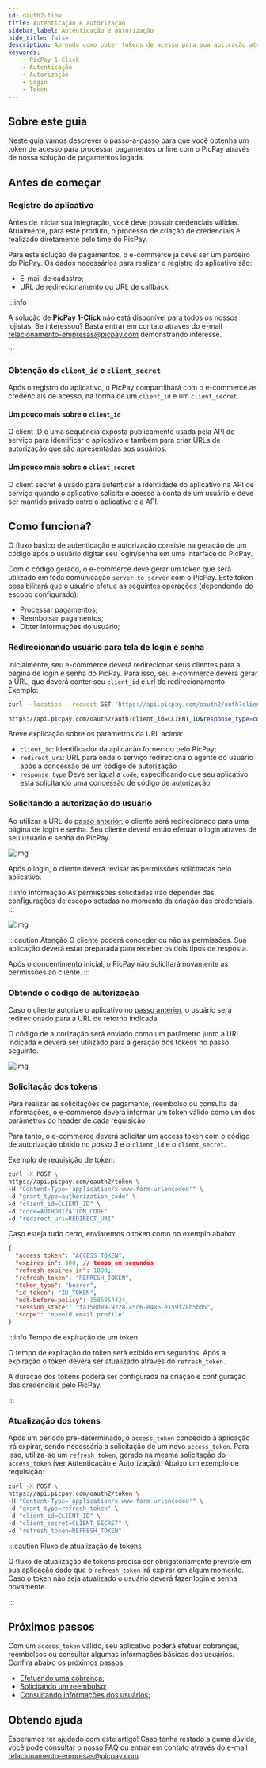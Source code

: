 ```yaml
---
id: oauth2-flow
title: Autenticação e autorização
sidebar_label: Autenticação e autorização
hide_title: false
description: Aprenda como obter tokens de acesso para sua aplicação através de nossos serviços oauth2.
keywords: 
    - PicPay 1-Click
    - Autenticação
    - Autorização
    - Login
    - Token
---
```


## Sobre este guia

Neste guia vamos descrever o passo-a-passo para que você obtenha um token de acesso para processar pagamentos online com o PicPay através de nossa solução de pagamentos logada.

## Antes de começar

### Registro do aplicativo

Antes de iniciar sua integração, você deve possuir credenciais válidas. Atualmente, para este produto, o processo de criação de credenciais é realizado diretamente pelo time do PicPay.

Para esta solução de pagamentos, o e-commerce já deve ser um parceiro do PicPay. Os dados necessários para realizar o registro do aplicativo são:
- E-mail de cadastro;
- URL de redirecionamento ou URL de callback;

:::info

A solução de **PicPay 1-Click** não está disponível para todos os nossos lojistas. Se interessou? Basta entrar em contato através do e-mail relacionamento-empresas@picpay.com demonstrando interesse.

:::

### Obtenção do `client_id` e `client_secret` 

Após o registro do aplicativo, o PicPay compartilhará com o e-commerce as credenciais de acesso, na forma de um `client_id` e um `client_secret`. 

#### Um pouco mais sobre o `client_id`
O client ID é uma sequência exposta publicamente usada pela API de serviço para identificar o aplicativo e também para criar URLs de autorização que são apresentadas aos usuários.

#### Um pouco mais sobre o `client_secret`
 O client secret é usado para autenticar a identidade do aplicativo na API de serviço quando o aplicativo solicita o acesso à conta de um usuário e deve ser mantido privado entre o aplicativo e a API.


## Como funciona?

O fluxo básico de autenticação e autorização consiste na geração de um código após o usuário digitar seu login/senha em uma interface do PicPay.

Com o código gerado, o e-commerce deve gerar um token que será utilizado em toda comunicação `server to server` com o PicPay. Este token possibilitará que o usuário efetue as seguintes operações (dependendo do escopo configurado):

- Processar pagamentos;
- Reembolsar pagamentos;
- Obter informações do usuário;

### Redirecionando usuário para tela de login e senha

Inicialmente, seu e-commerce deverá redirecionar seus clientes para a página de login e senha do PicPay. Para isso, seu e-commerce deverá gerar a URL, que deverá conter seu `client_id` e url de redirecionamento. Exemplo:

```bash
curl --location --request GET 'https://api.picpay.com/oauth2/auth?client_id=xxxxxxxxxxxx&response_type=code&redirect_uri=http://yourwebsite.com/api/payments'

https://api.picpay.com/oauth2/auth?client_id=CLIENT_ID&response_type=code&redirect_uri=CALLBACK_URL&scope=scopes

```

Breve explicação sobre os parametros da URL acima:

- `client_id`: Identificador da aplicação fornecido pelo PicPay;
- `redirect_uri`:  URL para onde o serviço redireciona o agente do usuário após a concessão de um código de autorização
- `response_type` Deve ser igual a `code`, especificando que seu aplicativo está solicitando uma concessão de código de autorização

### Solicitando a autorização do usuário

Ao utilizar a URL do [passo anterior](/one-click/guides/oauth2-flow#redirecionando-usuário-para-tela-de-login-e-senha), o cliente será redirecionado para uma página de login e senha. Seu cliente deverá então efetuar o login através de seu usuário e senha do PicPay.

![img](../../../static/img/guides/one-click/login.png)

Após o login, o cliente deverá revisar as permissões solicitadas pelo aplicativo. 

:::info Informação
As permissões solicitadas irão depender das configurações de escopo setadas no momento da criação das credenciais.
:::

![img](../../../static/img/guides/one-click/authorization.png)

:::caution Atenção
O cliente poderá conceder ou não as permissões. Sua aplicação deverá estar preparada para receber os dois tipos de resposta.

Após o concentimento inicial, o PicPay não solicitará novamente as permissões ao cliente. 
:::


### Obtendo o código de autorização

Caso o cliente autorize o aplicativo no [passo anterior](/one-click/guides/oauth2-flow#solicitando-a-autorização-do-usuário), o usuário será redirecionado para a URL de retorno indicada.

O código de autorização será enviado como um parâmetro junto a URL indicada e deverá ser utilizado para a geração dos tokens no passo seguinte.

![img](../../../static/img/guides/one-click/get-with-code.png)

### Solicitação dos tokens

Para realizar as solicitações de pagamento, reembolso ou consulta de informações, o e-commerce deverá informar um token válido como um dos parâmetros do header de cada requisição.

Para tanto, o e-commerce deverá solicitar um access token com o código de autorização obtido no *passo 3* e o `client_id` e o `client_secret`.

Exemplo de requisição de token:
```bash
curl -X POST \   
https://api.picpay.com/oauth2/token \  
-H "Content-Type='application/x-www-form-urlencoded'" \  
-d "grant_type=authorization_code" \  
-d "client_id=CLIENT_ID" \  
-d "code=AUTHORIZATION_CODE"  
-d "redirect_uri=REDIRECT_URI" 
``` 

Caso esteja tudo certo, enviaremos o token como no exemplo abaixo:

```json
{
  "access_token": "ACCESS_TOKEN",
  "expires_in": 300, // tempo em segundos
  "refresh_expires_in": 1800,
  "refresh_token": "REFRESH_TOKEN",
  "token_type": "bearer",
  "id_token": "ID_TOKEN",
  "not-before-policy": 1585954424,
  "session_state": "fa158d89-9228-45c6-8486-e159f28b5bd5",
  "scope": "openid email profile"
}
```

:::info Tempo de expiração de um token

O tempo de expiração do token será exibido em segundos. Após a expiração o token deverá ser atualizado através do `refresh_token`.

A duração dos tokens poderá ser configurada na criação e configuração das credenciais pelo PicPay.

:::

### Atualização dos tokens 

Após um período pre-determinado, o `access_token` concedido à aplicação irá expirar, sendo necessária a solicitação de um novo `access_token`. Para isso, utiliza-se um `refresh_token`, gerado na mesma solicitação do `access_token` (ver Autenticação e Autorização). Abaixo um exemplo de requisição:


```bash
curl -X POST \
https://api.picpay.com/oauth2/token \
-H "Content-Type='application/x-www-form-urlencoded'" \
-d "grant_type=refresh_token" \
-d "client_id=CLIENT_ID" \
-d "client_secret=CLIENT_SECRET" \
-d "refresh_token=REFRESH_TOKEN"
```

:::caution Fluxo de atualização de tokens

O fluxo de atualização de tokens precisa ser obrigatoriamente previsto em sua aplicação dado que o `refresh_token` irá expirar em algum momento. Caso o token não seja atualizado o usuário deverá fazer login e senha novamente.

:::

## Próximos passos

Com um `access_token` válido, seu aplicativo poderá efetuar cobranças, reembolsos ou consultar algumas informações básicas dos usuários. Confira abaixo os próximos passos:

- [Efetuando uma cobrança](/one-click/guides/process-payments);
- [Solicitando um reembolso](/one-click/guides/refund-payments);
- [Consultando informações dos usuários](/one-click/guides/user-info);


## Obtendo ajuda
Esperamos ter ajudado com este artigo! Caso tenha restado alguma dúvida, você pode consultar o nosso FAQ ou entrar em contato através do e-mail relacionamento-empresas@picpay.com. 

 

